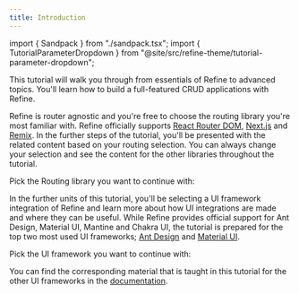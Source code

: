 ```yaml
---
title: Introduction
---
```


import { Sandpack } from "./sandpack.tsx";
import { TutorialParameterDropdown } from "@site/src/refine-theme/tutorial-parameter-dropdown";

<Sandpack>

This tutorial will walk you through from essentials of Refine to advanced topics. You'll learn how to build a full-featured CRUD applications with Refine.

Refine is router agnostic and you're free to choose the routing library you're most familiar with. Refine officially supports [React Router DOM](/docs/routing/integrations/react-router), [Next.js](/docs/routing/integrations/next-js) and [Remix](/docs/routing/integrations/remix). In the further steps of the tutorial, you'll be presented with the related content based on your routing selection. You can always change your selection and see the content for the other libraries throughout the tutorial.

Pick the Routing library you want to continue with:

<TutorialParameterDropdown parameter="routerSelection" label="Routing" className="w-min pb-4" />

In the further units of this tutorial, you'll be selecting a UI framework integration of Refine and learn more about how UI integrations are made and where they can be useful. While Refine provides official support for Ant Design, Material UI, Mantine and Chakra UI, the tutorial is prepared for the top two most used UI frameworks; [Ant Design](/docs/ui-integrations/ant-design/introduction) and [Material UI](/docs/ui-integrations/material-ui/introduction).

Pick the UI framework you want to continue with:

<TutorialParameterDropdown parameter="uiSelection" label="UI Framework" className="w-min pb-4" />

You can find the corresponding material that is taught in this tutorial for the other UI frameworks in the [documentation](/docs/guides-concepts/ui-libraries).

</Sandpack>
